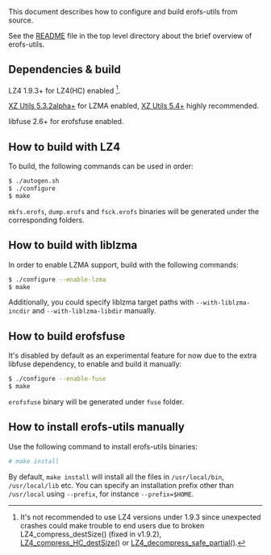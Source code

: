 This document describes how to configure and build erofs-utils from
source.

See the [README](../README) file in the top level directory about
the brief overview of erofs-utils.

## Dependencies & build

LZ4 1.9.3+ for LZ4(HC) enabled [^1].

[XZ Utils 5.3.2alpha+](https://tukaani.org/xz/xz-5.3.2alpha.tar.gz) for
LZMA enabled, [XZ Utils 5.4+](https://tukaani.org/xz/xz-5.4.1.tar.gz)
highly recommended.

libfuse 2.6+ for erofsfuse enabled.

[^1]: It's not recommended to use LZ4 versions under 1.9.3 since
unexpected crashes could make trouble to end users due to broken
LZ4_compress_destSize() (fixed in v1.9.2),
[LZ4_compress_HC_destSize()](https://github.com/lz4/lz4/commit/660d21272e4c8a0f49db5fc1e6853f08713dff82) or
[LZ4_decompress_safe_partial()](https://github.com/lz4/lz4/issues/783).

## How to build with LZ4

To build, the following commands can be used in order:

``` sh
$ ./autogen.sh
$ ./configure
$ make
```

`mkfs.erofs`, `dump.erofs` and `fsck.erofs` binaries will be
generated under the corresponding folders.

## How to build with liblzma

In order to enable LZMA support, build with the following commands:

``` sh
$ ./configure --enable-lzma
$ make
```

Additionally, you could specify liblzma target paths with
`--with-liblzma-incdir` and `--with-liblzma-libdir` manually.

## How to build erofsfuse

It's disabled by default as an experimental feature for now due
to the extra libfuse dependency, to enable and build it manually:

``` sh
$ ./configure --enable-fuse
$ make
```

`erofsfuse` binary will be generated under `fuse` folder.

## How to install erofs-utils manually

Use the following command to install erofs-utils binaries:

``` sh
# make install
```

By default, `make install` will install all the files in
`/usr/local/bin`, `/usr/local/lib` etc.  You can specify an
installation prefix other than `/usr/local` using `--prefix`,
for instance `--prefix=$HOME`.
